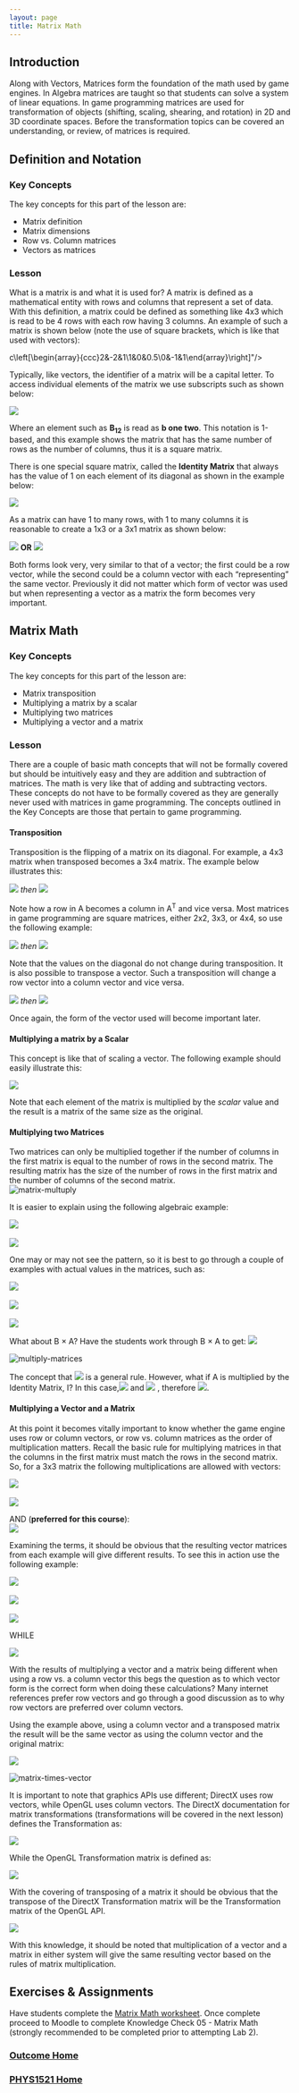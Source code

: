 ```yaml
---
layout: page
title: Matrix Math
---
```

## Introduction
Along with Vectors, Matrices form the foundation of the math used by game engines. In Algebra matrices are taught so that students can solve a system of linear equations. In game programming matrices are used for transformation of objects (shifting, scaling, shearing, and rotation) in 2D and 3D coordinate spaces. Before the transformation topics can be covered an understanding, or review, of matrices is required.

## Definition and Notation
### Key Concepts
The key concepts for this part of the lesson are:
* Matrix definition
* Matrix dimensions
* Row vs. Column matrices
* Vectors as matrices

### Lesson
What is a matrix is and what it is used for? A matrix is defined as a mathematical entity with rows and columns that represent a set of data. With this definition, a matrix could be defined as something like 4x3 which is read to be 4 rows with each row having 3 columns. An example of such a matrix is shown below (note the use of square brackets, which is like that used with vectors):

c\left[\begin{array}{ccc}2&-2&1\\1&0&0.5\\0&-1&1\end{array}\right]"/>

Typically, like vectors, the identifier of a matrix will be a capital letter. To access individual elements of the matrix we use subscripts such as shown below:

<img src="https://latex.codecogs.com/svg.latex?\large&space;B=\left[\begin{array}{ccc}B_{11}&B_{12}&B_{13}\\B_{21}&B_{22}&B_{23}\\B_{31}&B_{32}&B_{33}\end{array}\right]"/>

Where an element such as **B<sub>12</sub>** is read as **b one two**. This notation is 1-based, and this example shows the matrix that has the same number of rows as the number of columns, thus it is a square matrix.

There is one special square matrix, called the **Identity Matrix** that always has the value of 1 on each element of its diagonal as shown in the example below:

<img src="https://latex.codecogs.com/svg.latex?\large&space;I=\left[\begin{array}{ccc}1&0&0\\0&1&0\\0&0&1\end{array}\right]"/>

As a matrix can have 1 to many rows, with 1 to many columns it is reasonable to create a 1x3 or a 3x1 matrix as shown below:

<img src="https://latex.codecogs.com/svg.latex?\large&space;\left[\begin{array}{ccc}2&3&-4\end{array}\right]"/>&nbsp;<b>OR</b>&nbsp;<img src="https://latex.codecogs.com/svg.latex?\large&space;\left[\begin{array}{c}2\\3\\-4\end{array}\right]"/>

Both forms look very, very similar to that of a vector; the first could be a row vector, while the second could be a column vector with each “representing” the same vector. Previously it did not matter which form of vector was used but when representing a vector as a matrix the form becomes very important.

## Matrix Math
### Key Concepts
The key concepts for this part of the lesson are:
* Matrix transposition
* Multiplying a matrix by a scalar
* Multiplying two matrices
* Multiplying a vector and a matrix

### Lesson
There are a couple of basic math concepts that will not be formally covered but should be intuitively easy and they are addition and subtraction of matrices. The math is very like that of adding and subtracting vectors. These concepts do not have to be formally covered as they are generally never used with matrices in game programming. The concepts outlined in the Key Concepts are those that pertain to game programming.

#### Transposition
Transposition is the flipping of a matrix on its diagonal. For example, a 4x3 matrix when transposed becomes a 3x4 matrix. The example below illustrates this:

<img src="https://latex.codecogs.com/svg.latex?\large&space;A=\left[\begin{array}{ccc}2&3&-2\\1&0&0.5\\4&6&0\\0&-1&1\end{array}\right]"/>&nbsp;<em>then</em>&nbsp;<img src="https://latex.codecogs.com/svg.latex?\large&space;A^T=\left[\begin{array}{cccc}2&1&4&0\\3&0&6&-1\\-2&0.5&0&1\end{array}\right]"/>

Note how a row in A becomes a column in A<sup>T</sup> and vice versa. Most matrices in game programming are square matrices, either 2x2, 3x3, or 4x4, so use the following example:

<img src="https://latex.codecogs.com/svg.latex?\large&space;A=\left[\begin{array}{ccc}1&2&3\\4&5&6\\7&8&9\end{array}\right]"/>&nbsp;<em>then</em>&nbsp;<img src="https://latex.codecogs.com/svg.latex?\large&space;A^T=\left[\begin{array}{ccc}1&4&7\\2&5&8\\3&6&9\end{array}\right]"/>

Note that the values on the diagonal do not change during transposition. It is also possible to transpose a vector. Such a transposition will change a row vector into a column vector and vice versa.

<img src="https://latex.codecogs.com/svg.latex?\large&space;V=\left[\begin{array}{ccc}x&y&z\end{array}\right]"/>&nbsp;<em>then</em>&nbsp;<img src="https://latex.codecogs.com/svg.latex?\large&space;V^T=\left[\begin{array}{ccc}x\\y\\z\end{array}\right]"/>

Once again, the form of the vector used will become important later.

#### Multiplying a matrix by a Scalar
This concept is like that of scaling a vector. The following example should easily illustrate this:

<img src="https://latex.codecogs.com/svg.latex?\large&space;3\times{\left[\begin{array}{ccc}1&-2&3\\0&4&2\\0&0&1\end{array}\right]}=\left[\begin{array}{ccc}3&-6&9\\0&12&6\\0&0&3\end{array}\right]"/>

Note that each element of the matrix is multiplied by the _scalar_ value and the result is a matrix of the same size as the original.

#### Multiplying two Matrices
Two matrices can only be multiplied together if the number of columns in the first matrix is equal to the number of rows in the second matrix. The resulting matrix has the size of the number of rows in the first matrix and the number of columns of the second matrix.<br>
![matrix-multuply](files/matrix-multiply.jpg)

It is easier to explain using the following algebraic example:

<img src="https://latex.codecogs.com/svg.latex?\large&space;A\times{B}=\left[\begin{array}{ccc}A_{11}&A_{12}&A_{13}\\A_{21}&A_{22}&A_{23}\\A_{31}&A_{32}&A_{33}\end{array}\right]\times{\left[\begin{array}{ccc}B_{11}&B_{12}&B_{13}\\B_{21}&B_{22}&B_{23}\\B_{31}&B_{32}&B_{33}\end{array}\right]}"/><br><br>
<img src="https://latex.codecogs.com/svg.latex?\large&space;=\left[\begin{array}{ccc}A_{11}B_{11}+A_{12}B_{21}+A_{13}B_{31}&A_{11}B_{12}+A_{12}B_{22}+A_{13}B_{32}&A_{11}B_{13}+A_{12}B_{23}+A_{13}B_{33}\\A_{21}B_{11}+A_{22}B_{21}+A_{23}B_{31}&A_{21}B_{12}+A_{22}B_{22}+A_{23}B_{32}&A_{21}B_{13}+A_{22}B_{23}+A_{23}B_{33}\\A_{31}B_{11}+A_{32}B_{21}+A_{33}B_{31}&A_{31}B_{12}+A_{32}B_{22}+A_{33}B_{32}&A_{31}B_{13}+A_{32}B_{23}+A_{33}B_{33}\end{array}\right]"/>

One may or may not see the pattern, so it is best to go through a couple of examples with actual values in the matrices, such as:

<img src="https://latex.codecogs.com/svg.latex?\large&space;A\times{B}=\left[\begin{array}{ccc}2&-1&3\\1&3&-2\\1&0&1\end{array}\right]\times{\left[\begin{array}{ccc}3&-1&2\\2&4&-3\\-1&1&0\end{array}\right]}"/><br><br>
<img src="https://latex.codecogs.com/svg.latex?\large&space;=\left[\begin{array}{ccc}(2)(3)+(-1)(2)+(3)(-1)&(2)(-1)+(-1)(4)+(3)(1)&(2)(2)+(-1)(-3)+(3)(0)\\(1)(3)+(3)(2)+(-2)(-1)&(1)(-1)+(3)(4)+(-2)(1)&(1)(2)+(3)(-3)+(-2)(0)\\(1)(2)+(0)(-3)+(1)(0)&(1)(-1)+(0)(4)+(1)(1)&(1)(2)+(0)(-3)+(1)(0)\end{array}\right]"/><br><br>
<img src="https://latex.codecogs.com/svg.latex?\large&space;=\left[\begin{array}{ccc}6-2-4&-2-4+3&4+3+0\\3+6+2&-1+12-2&2-9+0\\2+0+0&-1+0+1&2+0+0\end{array}\right]=\left[\begin{array}{ccc}1&-3&7\\11&9&-7\\2&0&2\end{array}\right]"/>

What about B × A? Have the students work through B × A to get: <img src="https://latex.codecogs.com/svg.latex?\large&space;B\times{A}=\left[\begin{array}{ccc}7&-6&13\\5&10&-5\\-1&4&-5\end{array}\right]"/>

![multiply-matrices](files/multiply-matrices.jpg)

The concept that <img src="https://latex.codecogs.com/svg.latex?\large&space;A\times{B}\neq{B\times{A}}"/>&nbsp;is a general rule. However, what if A is multiplied by the Identity Matrix, I? In this case,<img src="https://latex.codecogs.com/svg.latex?\large&space;A\times{I}=A"/>&nbsp;and <img src="https://latex.codecogs.com/svg.latex?\large&space;I\times{A}=A"/>&nbsp;, therefore <img src="https://latex.codecogs.com/svg.latex?\large&space;A\times{I}=I\times{A"/>.

#### Multiplying a Vector and a Matrix
At this point it becomes vitally important to know whether the game engine uses row or column vectors, or row vs. column matrices as the order of multiplication matters. Recall the basic rule for multiplying matrices in that the columns in the first matrix must match the rows in the second matrix. So, for a 3x3 matrix the following multiplications are allowed with vectors:

<img src="https://latex.codecogs.com/svg.latex?\large&space;\left[\begin{array}{ccc}X&Y&Z\end{array}\right]\times{\left[\begin{array}{ccc}M_{11}&M_{12}&M_{13}\\M_{21}&M_{22}&M_{23}\\M_{31}&M_{32}&M_{33}\end{array}\right]}"/><br><br>
<img src="https://latex.codecogs.com/svg.latex?\large&space;=\left[\begin{array}{ccc}XM_{11}+YM_{21}+ZM_{31}&XM_{12}+YM_{22}+ZM_{32}&XM_{13}+YM_{23}+ZM_{33}\end{array}\right]"/>

AND (**preferred for this course**):<br>
<img src="https://latex.codecogs.com/svg.latex?\large&space;\left[\begin{array}{ccc}M_{11}&M_{12}&M_{13}\\M_{21}&M_{22}&M_{23}\\M_{31}&M_{32}&M_{33}\end{array}\right]\times{\left[\begin{array}{c}X\\Y\\Z\end{array}\right]}=\left[\begin{array}{c}XM_{11}+YM_{12}+ZM_{13}\\XM_{21}+YM_{22}+ZM_{23}\\XM_{31}+YM_{32}+ZM_{33}\end{array}\right]"/>

Examining the terms, it should be obvious that the resulting vector matrices from each example will give different results. To see this in action use the following example:

<img src="https://latex.codecogs.com/svg.latex?\large&space;\left[\begin{array}{ccc}2&-1&3\end{array}\right]\times{\left[\begin{array}{ccc}2&0&-2\\0&3&3\\0&0&1\end{array}\right]}"/><br><br>
<img src="https://latex.codecogs.com/svg.latex?\large&space;=\left[\begin{array}{ccc}(2)(2)+(-1)(0)+(3)(0)&(2)(0)+(-1)(3)+(3)(0)&(2)(-2)+(-1)(3)+(3)(1)\end{array}\right]"/><br><br>
<img src="https://latex.codecogs.com/svg.latex?\large&space;=\left[\begin{array}{ccc}4&-3&-4\end{array}\right]"/>

WHILE

<img src="https://latex.codecogs.com/svg.latex?\large&space;\left[\begin{array}{ccc}2&0&-2\\0&3&3\\0&0&1\end{array}\right]\times{\left[\begin{array}{c}2\\-1\\3\end{array}\right]}=\left[\begin{array}{c}(2)(2)+(0)(-1)+(-2)(3)\\(0)(2)+(3)(-1)+(3)(3)\\(0)(2)+(0)(-1)+(1)(3)\end{array}\right]=\left[\begin{array}{c}-2\\6\\3\end{array}\right]"/>

With the results of multiplying a vector and a matrix being different when using a row vs. a column vector this begs the question as to which vector form is the correct form when doing these calculations? Many internet references prefer row vectors and go through a good discussion as to why row vectors are preferred over column vectors.

Using the example above, using a column vector and a transposed matrix the result will be the same vector as using the column vector and the original matrix:

<img src="https://latex.codecogs.com/svg.latex?\large&space;\left[\begin{array}{ccc}2&0&0\\0&3&0\\-2&3&1\end{array}\right]\times{\left[\begin{array}{c}2\\-1\\3\end{array}\right]}=\left[\begin{array}{c}(2)(2)+(0)(-1)+(0)(3)\\(0)(2)+(3)(-1)+(0)(3)\\(-2)(2)+(3)(-1)+(1)(3)\end{array}\right]=\left[\begin{array}{c}4\\-3\\-4\end{arraY}\right]"/>

![matrix-times-vector](files/matrix-times-vector.jpg)

It is important to note that graphics APIs use different; DirectX uses row vectors, while OpenGL uses column vectors. The DirectX documentation for matrix transformations (transformations will be covered in the next lesson) defines the Transformation as:

<img src="https://latex.codecogs.com/svg.latex?\large&space;T_{DX}=\left[\begin{array}{cccc}1&0&0&0\\0&1&0&0\\0&0&1&0\\T_{x}&T_{y}&T_{z}&1\end{array}\right]"/>

While the OpenGL Transformation matrix is defined as:

<img src="https://latex.codecogs.com/svg.latex?\large&space;T_{GL}=\left[\begin{array}{cccc}1&0&0&T_{x}\\0&1&0&T_{y}\\0&0&1&T_{z}\\0&0&0&1\end{array}\right]"/>

With the covering of transposing of a matrix it should be obvious that the transpose of the DirectX Transformation matrix will be the Transformation matrix of the OpenGL API.

<img src="https://latex.codecogs.com/svg.latex?\large&space;T_{DX}^T={\left[\begin{array}{cccc}1&0&0&0\\0&1&0&0\\0&0&1&0\\T_{x}&T_{y}&T_{z}&1\end{array}\right]}^T=\left[\begin{array}{cccc}1&0&0&T_{x}\\0&1&0&T_{y}\\0&0&1&T_{z}\\0&0&0&1\end{array}\right]=T_{GL}"/>

With this knowledge, it should be noted that multiplication of a vector and a matrix in either system will give the same resulting vector based on the rules of matrix multiplication.

## Exercises & Assignments
Have students complete the [Matrix Math worksheet](matrix-worksheet-1.md). Once complete proceed to Moodle to complete Knowledge Check 05 - Matrix Math (strongly recommended to be completed prior to attempting Lab 2).

### [Outcome Home](outcome2.md)
### [PHYS1521 Home](../)
